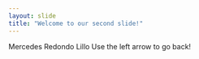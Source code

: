 ```yaml
---
layout: slide
title: "Welcome to our second slide!"
---
```

Mercedes Redondo Lillo
Use the left arrow to go back!
